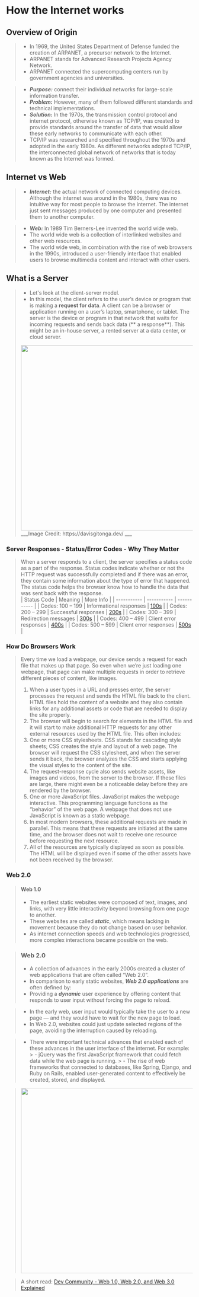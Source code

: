 # How the Internet works


## Overview of Origin
> - In 1969, the United States Department of Defense funded the creation of ARPANET, a precursor network to the Internet.
> - ARPANET stands for Advanced Research Projects Agency Network.
> - ARPANET connected the supercomputing centers run by government agencies and universities.

> - ___Purpose:___ connect their individual networks for large-scale information transfer.
> - ___Problem:___ However, many of them followed different standards and technical implementations.
> - ___Solution:___ In the 1970s, the transmission control protocol and internet protocol, otherwise known as TCP/IP, was created to provide standards around the transfer of data that would allow these early networks to communicate with each other.
  > - TCP/IP was researched and specified throughout the 1970s and adopted in the early 1980s. As different networks adopted TCP/IP, the interconnected global network of networks that is today known as the Internet was formed.
  



## Internet vs Web
> - ___Internet:___ the actual network of connected computing devices. Although the internet was around in the 1980s, there was no intuitive way for most people to browse the internet. The internet just sent messages produced by one computer and presented them to another computer.

> - ___Web:___ In 1989 Tim Berners-Lee invented the world wide web. 
 > - The world wide web is a collection of interlinked websites and other web resources.
 >  - The world wide web, in combination with the rise of web browsers in the 1990s, introduced a user-friendly interface that enabled users to browse multimedia content and interact with other users.

## What is a Server
> - Let's look at the client-server model.
> - In this model, the client refers to the user’s device or program that is making a **request for data**.
 > A client can be a browser or application running on a user’s laptop, smartphone, or tablet.
 > The server is the device or program in that network that waits for incoming requests and sends back data (** a response**).
  > This might be an in-house server, a rented server at a data center, or cloud server.
 > <img src="https://davisgitonga.dev/_next/image?url=%2F_next%2Fstatic%2Fmedia%2Fbanner.aa762b2d.png&w=3840&q=75" width="800" height="500">
 > ___Image Credit: https://davisgitonga.dev/ ___

### Server Responses - Status/Error Codes -  Why They Matter
 > When a server responds to a client, the server specifies a status code as a part of the response.
 > Status codes indicate whether or not the HTTP request was successfully completed and if there was an error, they contain some information about the type of error that happened.
 > The status code helps the browser know how to handle the data that was sent back with the response.
 > <br/>
 > | Status Code | Meaning | More Info |
 > | ----------- | ----------- | ----------- |
 > | Codes: 100 – 199 | Informational responses | [100s](https://developer.mozilla.org/en-US/docs/Web/HTTP/Status#information_responses) |
 > | Codes: 200 – 299 | Successful responses | [200s](https://developer.mozilla.org/en-US/docs/Web/HTTP/Status#successful_responses) |
 > | Codes: 300 – 399 | Redirection messages  | [300s](https://developer.mozilla.org/en-US/docs/Web/HTTP/Status#redirection_messages) |
 > | Codes: 400 – 499 | Client error responses  | [400s](https://developer.mozilla.org/en-US/docs/Web/HTTP/Status#client_error_responses) |
 > | Codes: 500 – 599 | Client error responses  | [500s](https://developer.mozilla.org/en-US/docs/Web/HTTP/Status#server_error_responses) |

### How Do Browsers Work
> Every time we load a webpage, our device sends a request for each file that makes up that page. So even when we’re just loading one webpage, that page can make multiple requests in order to retrieve different pieces of content, like images.
> 1. When a user types in a URL and presses enter, the server processes the request and sends the HTML file back to the client. HTML files hold the content of a website and they also contain links for any additional assets or code that are needed to display the site properly.
> 2. The browser will begin to search for elements in the HTML file and it will start to make additional HTTP requests for any other external resources used by the HTML file. This often includes:
> 3. One or more CSS stylesheets. CSS stands for cascading style sheets; CSS creates the style and layout of a web page. The browser will request the CSS stylesheet, and when the server sends it back, the browser analyzes the CSS and starts applying the visual styles to the content of the site.
> 4. The request-response cycle also sends website assets, like images and videos, from the server to the browser. If these files are large, there might even be a noticeable delay before they are rendered by the browser.
> 5. One or more JavaScript files. JavaScript makes the webpage interactive. This programming language functions as the “behavior” of the web page. A webpage that does not use JavaScript is known as a static webpage.
> 6. In most modern browsers, these additional requests are made in parallel. This means that these requests are initiated at the same time, and the browser does not wait to receive one resource before requesting the next resource.
> 7. All of the resources are typically displayed as soon as possible. The HTML will be displayed even if some of the other assets have not been received by the browser.

### Web 2.0

> #### Web 1.0
 > - The earliest static websites were composed of text, images, and links, with very little interactivity beyond browsing from one page to another.
 > - These websites are called ___static___, which means lacking in movement because they do not change based on user behavior.
 > - As internet connection speeds and web technologies progressed, more complex interactions became possible on the web.

>  ### Web 2.0
 > - A collection of advances in the early 2000s created a cluster of web applications that are often called “Web 2.0”.
 >  - In comparison to early static websites, ___Web 2.0 applications___ are often defined by:
  >  -  Providing a ___dynamic___ user experience by offering content that responds to user input without forcing the page to reload.

> - In the early web, user input would typically take the user to a new page — and they would have to wait for the new page to load.
  > -  In Web 2.0, websites could just update selected regions of the page, avoiding the interruption caused by reloading.

>  -  There were important technical advances that enabled each of these advances in the user interface of the internet. For example:
    >  - jQuery was the first JavaScript framework that could fetch data while the web page is running.
    >  - The rise of web frameworks that connected to databases, like Spring, Django, and Ruby on Rails, enabled user-generated content to effectively be created, stored, and displayed.

 > <img src="https://media.licdn.com/dms/image/D4D12AQH5VoqjBFyK-A/article-inline_image-shrink_400_744/0/1674588332887?e=1695254400&v=beta&t=SB4_FQjWJ1U9_RAVOFC3j8pJfj9LmsK1Wi0FVevkAQs" width="800" height="500">

 >  A short read: [Dev Community - Web 1.0, Web 2.0, and Web 3.0 Explained](https://media.licdn.com/dms/image/D4D12AQH5VoqjBFyK-A/article-inline_image-shrink_400_744/0/1674588332887?e=1695254400&v=beta&t=SB4_FQjWJ1U9_RAVOFC3j8pJfj9LmsK1Wi0FVevkAQs)


